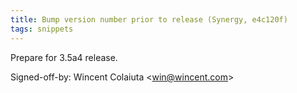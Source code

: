 ```yaml
---
title: Bump version number prior to release (Synergy, e4c120f)
tags: snippets
---
```


Prepare for 3.5a4 release.

Signed-off-by: Wincent Colaiuta &lt;win@wincent.com&gt;
